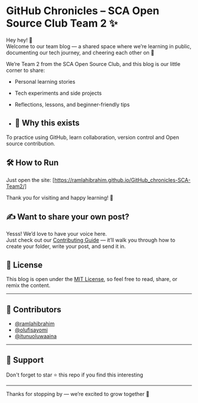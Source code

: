 # GitHub Chronicles – SCA Open Source Club Team 2 ✨

Hey hey! 👋  
Welcome to our team blog — a shared space where we’re learning in public, documenting our tech journey, and cheering each other on 🚀

We’re Team 2 from the SCA Open Source Club, and this blog is our little corner to share:

- Personal learning stories
- Tech experiments and side projects
- Reflections, lessons, and beginner-friendly tips
  
- ## 🌟 Why this exists
To practice using GitHub, learn collaboration, version control and Open source contribution.

## 🛠 How to Run
Just open the site: [https://ramlahibrahim.github.io/GitHub_chronicles-SCA-Team2/]


Thank you for visiting and happy learning! 🚀


## ✍️ Want to share your own post?

Yesss! We’d love to have your voice here.  
Just check out our [Contributing Guide](CONTRIBUTING.md) — it’ll walk you through how to create your folder, write your post, and send it in.

## 📜 License

This blog is open under the [MIT License](LICENSE), so feel free to read, share, or remix the content.

---

## 👥 Contributors

- [@ramlahibrahim](https://github.com/ramlahibrahim-ramlahibrahim)
- [@olufisayomi](https://github.com/olufisayomi-olufisayomi)
- [@itunuoluwaaina](https://github.com/itunuoluwaaina-itunuoluwaaina)

---

## 📧 Support


Don't forget to star ⭐ this repo if you find this interesting

---
Thanks for stopping by — we’re excited to grow together 🌱
